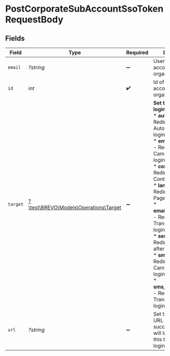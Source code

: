 # PostCorporateSubAccountSsoTokenRequestBody


## Fields

| Field                                                                                                                                                                                                                                                                                                                                                                                                                                                                                                                       | Type                                                                                                                                                                                                                                                                                                                                                                                                                                                                                                                        | Required                                                                                                                                                                                                                                                                                                                                                                                                                                                                                                                    | Description                                                                                                                                                                                                                                                                                                                                                                                                                                                                                                                 | Example                                                                                                                                                                                                                                                                                                                                                                                                                                                                                                                     |
| --------------------------------------------------------------------------------------------------------------------------------------------------------------------------------------------------------------------------------------------------------------------------------------------------------------------------------------------------------------------------------------------------------------------------------------------------------------------------------------------------------------------------- | --------------------------------------------------------------------------------------------------------------------------------------------------------------------------------------------------------------------------------------------------------------------------------------------------------------------------------------------------------------------------------------------------------------------------------------------------------------------------------------------------------------------------- | --------------------------------------------------------------------------------------------------------------------------------------------------------------------------------------------------------------------------------------------------------------------------------------------------------------------------------------------------------------------------------------------------------------------------------------------------------------------------------------------------------------------------- | --------------------------------------------------------------------------------------------------------------------------------------------------------------------------------------------------------------------------------------------------------------------------------------------------------------------------------------------------------------------------------------------------------------------------------------------------------------------------------------------------------------------------- | --------------------------------------------------------------------------------------------------------------------------------------------------------------------------------------------------------------------------------------------------------------------------------------------------------------------------------------------------------------------------------------------------------------------------------------------------------------------------------------------------------------------------- |
| `email`                                                                                                                                                                                                                                                                                                                                                                                                                                                                                                                     | *?string*                                                                                                                                                                                                                                                                                                                                                                                                                                                                                                                   | :heavy_minus_sign:                                                                                                                                                                                                                                                                                                                                                                                                                                                                                                          | User email of sub-account organization                                                                                                                                                                                                                                                                                                                                                                                                                                                                                      | vipin+subaccount@brevo.com                                                                                                                                                                                                                                                                                                                                                                                                                                                                                                  |
| `id`                                                                                                                                                                                                                                                                                                                                                                                                                                                                                                                        | *int*                                                                                                                                                                                                                                                                                                                                                                                                                                                                                                                       | :heavy_check_mark:                                                                                                                                                                                                                                                                                                                                                                                                                                                                                                          | Id of the sub-account organization                                                                                                                                                                                                                                                                                                                                                                                                                                                                                          | 3232323                                                                                                                                                                                                                                                                                                                                                                                                                                                                                                                     |
| `target`                                                                                                                                                                                                                                                                                                                                                                                                                                                                                                                    | [?\test\BREVO\Models\Operations\Target](../../Models/Operations/Target.md)                                                                                                                                                                                                                                                                                                                                                                                                                                                  | :heavy_minus_sign:                                                                                                                                                                                                                                                                                                                                                                                                                                                                                                          | **Set target after login success**<br/>* **automation** - Redirect to Automation after login<br/>* **email_campaign** - Redirect to Email Campaign after login<br/>* **contacts** - Redirect to Contacts after login<br/>* **landing_pages** - Redirect to Landing Pages after login<br/>* **email_transactional** - Redirect to Email Transactional after login<br/>* **senders** - Redirect to Senders after login<br/>* **sms_campaign** - Redirect to Sms Campaign after login<br/>* **sms_transactional** - Redirect to Sms Transactional after login<br/> | contacts                                                                                                                                                                                                                                                                                                                                                                                                                                                                                                                    |
| `url`                                                                                                                                                                                                                                                                                                                                                                                                                                                                                                                       | *?string*                                                                                                                                                                                                                                                                                                                                                                                                                                                                                                                   | :heavy_minus_sign:                                                                                                                                                                                                                                                                                                                                                                                                                                                                                                          | Set the full target URL after login success. The user will land directly on this target URL after login                                                                                                                                                                                                                                                                                                                                                                                                                     | https://app.brevo.com/senders/domain/list                                                                                                                                                                                                                                                                                                                                                                                                                                                                                   |